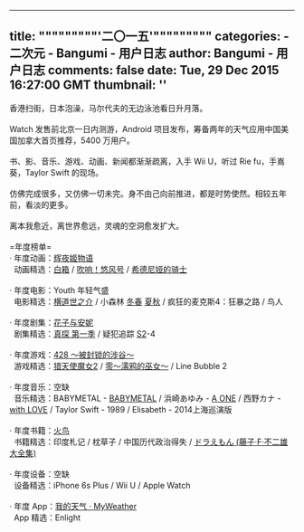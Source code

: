 
---
title: """""""""'二〇一五'"""""""""
categories: 
    - 二次元
    - Bangumi - 用户日志
author: Bangumi - 用户日志
comments: false
date: Tue, 29 Dec 2015 16:27:00 GMT
thumbnail: ''
---

<div>   
香港扫街，日本泡澡，马尔代夫的无边泳池看日升月落。<br>
<br>
Watch 发售前北京一日内测游，Android 项目发布，筹备两年的天气应用中国美国加拿大首页推荐，5400 万用户。<br>
<br>
书、影、音乐、游戏、动画、新闻都渐渐疏离，入手 Wii U，听过 Rie fu，手嶌葵，Taylor Swift 的现场。<br>
<br>
仿佛完成很多，又仿佛一切未完。身不由己向前推进，都是时势使然。相较五年前，看淡的更多。<br>
<br>
离本我愈近，离世界愈远，灵魂的空洞愈发扩大。<br>
<br>
=年度榜单=<br>
· 年度动画：<a href="https://bgm.tv/subject/56847" target="_blank" rel="nofollow external noopener" class="l">辉夜姬物语</a><br>
  动画精选：<a href="https://bgm.tv/subject/110467" target="_blank" rel="nofollow external noopener" class="l">白箱</a> / <a href="https://bgm.tv/subject/115908" target="_blank" rel="nofollow external noopener" class="l">吹响！悠风号</a> / <a href="https://bgm.tv/subject/77476" target="_blank" rel="nofollow external noopener" class="l">希德尼娅的骑士</a><br>
<br>
· 年度电影：Youth 年轻气盛<br>
  电影精选：<a href="https://bgm.tv/subject/132760" target="_blank" rel="nofollow external noopener" class="l">横道世之介</a> / 小森林 <a href="https://bgm.tv/subject/106038" target="_blank" rel="nofollow external noopener" class="l">冬春</a> <a href="https://bgm.tv/subject/106037" target="_blank" rel="nofollow external noopener" class="l">夏秋</a> / 疯狂的麦克斯4：狂暴之路 / 鸟人<br>
<br>
· 年度剧集：<a href="https://bgm.tv/subject/101226" target="_blank" rel="nofollow external noopener" class="l">花子与安妮</a><br>
  剧集精选：<a href="https://bgm.tv/subject/93734" target="_blank" rel="nofollow external noopener" class="l">真探 第一季</a> / 疑犯追踪 <a href="https://bgm.tv/subject/52779" target="_blank" rel="nofollow external noopener" class="l">S2</a>-4<br>
  <br>
· 年度游戏：<a href="https://bgm.tv/subject/955" target="_blank" rel="nofollow external noopener" class="l">428 ～被封锁的涉谷～</a><br>
  游戏精选：<a href="https://bgm.tv/subject/56685" target="_blank" rel="nofollow external noopener" class="l">猎天使魔女2</a> / <a href="https://bgm.tv/subject/108558" target="_blank" rel="nofollow external noopener" class="l">零～濡鸦的巫女～</a> / Line Bubble 2<br>
<br>
· 年度音乐：空缺<br>
  音乐精选：BABYMETAL - <a href="https://bgm.tv/subject/163008" target="_blank" rel="nofollow external noopener" class="l"> BABYMETAL</a> / 浜崎あゆみ - <a href="https://bgm.tv/subject/130490" target="_blank" rel="nofollow external noopener" class="l">A ONE</a> / 西野カナ - <a href="https://bgm.tv/subject/117436" target="_blank" rel="nofollow external noopener" class="l">with LOVE</a> / Taylor Swift - 1989 / Elisabeth - 2014上海巡演版<br>
<br>
· 年度书籍：<a href="https://bgm.tv/subject/25896" target="_blank" rel="nofollow external noopener" class="l">火鸟</a><br>
  书籍精选：印度札记 / 枕草子 / 中国历代政治得失 / <a href="https://bgm.tv/subject/123469" target="_blank" rel="nofollow external noopener" class="l">ドラえもん (藤子·F·不二雄大全集)</a><br>
<br>
· 年度设备：空缺<br>
  设备精选：iPhone 6s Plus / Wii U / Apple Watch<br>
<br>
· 年度 App：<a href="https://itunes.apple.com/cn/app/myweather-10-day-weather-forecast/id1003715695" target="_blank" rel="nofollow external noopener" class="l">我的天气 · MyWeather</a><br>
  App 精选：Enlight   
</div>
            